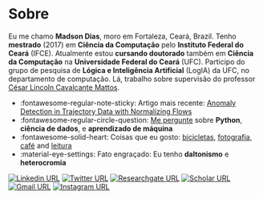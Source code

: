 
# Sobre

Eu me chamo **Madson Dias**, moro em Fortaleza, Ceará, Brazil. Tenho **mestrado** (2017) em **Ciência da Computação** pelo **Instituto Federal do Ceará** (IFCE). Atualmente estou **cursando doutorado** também em **Ciência da Computação** na **Universidade Federal do Ceará** (UFC). Participo do grupo de pesquisa de **Lógica e Inteligência Artificial** (LogIA) da UFC, no departamento de computação. Lá, trabalho sobre supervisão do professor [César Lincoln Cavalcante Mattos](https://scholar.google.com/citations?user=DCKOV4oAAAAJ&hl=en&oi=ao).

- :fontawesome-regular-note-sticky: Artigo mais recente: [Anomaly Detection in Trajectory Data with Normalizing Flows](https://arxiv.org/abs/2004.05958)
- :fontawesome-regular-circle-question: [Me pergunte](https://github.com/omadson/omadson/issues/new/choose) sobre **Python**, **ciência de dados**, e **aprendizado de máquina**
- :fontawesome-solid-heart: Coisas que eu gosto: [bicicletas](http://bit.ly/strava-omadson), [fotografia](http://bit.ly/photos-omadson), [café](https://www.instagram.com/omadson/channel/) and [leitura](https://www.skoob.com.br/usuario/3962191)
- :material-eye-settings: Fato engraçado: Eu tenho **daltonismo** e **heterocromia**

[![Linkedin URL](https://img.shields.io/static/v1?message=omadson&label=&nbsp;&color=blue&style=flat-square&logo=linkedin&labelColor=blue&logoColor=white)](https://www.linkedin.com/in/omadson/) [![Twitter URL](https://bit.ly/3lmrONX)](http://bit.ly/twitter-omadson) [![Researchgate URL](https://img.shields.io/static/v1?message=Madson%20Dias&label=&nbsp;&color=888&style=flat-square&logo=researchgate&labelColor=888&logoColor=white)](http://bit.ly/researchgate-omadson) [![Scholar URL](https://img.shields.io/static/v1?message=Madson%20Dias&label=&nbsp;&color=4285F4&style=flat-square&logo=google-scholar&labelColor=4285F4&logoColor=white)](http://bit.ly/scholar-omadson) [![Gmail URL](https://bit.ly/3jk9tPF)](mailto:madsonddias@gmail.com?subject=Github%20contact&body=Greetings%2C%0D%0A%0D%0AI%20found%20your%20profile%20on%20Github.%20My%20name%20is%20so-and-so%20and%20I%20would%20like%20to%20talk%20about%20...%0D%0A ) [![Instagram URL](https://img.shields.io/static/v1?message=@omadson&label=&nbsp;&color=c13584&style=flat-square&logo=instagram&labelColor=c13584&logoColor=white)](https://instagram.com/omadson/)
